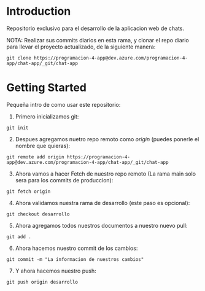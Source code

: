 # Introduction 
Repositorio exclusivo para el desarrollo de la aplicacion web de chats.


NOTA: Realizar sus commits diarios en esta rama, y clonar el repo diario para llevar el proyecto actualizado, de la siguiente manera:
```
git clone https://programacion-4-app@dev.azure.com/programacion-4-app/chat-app/_git/chat-app
```

# Getting Started
Pequeña intro de como usar este repositorio:

1. Primero inicializamos git:
```
git init
```
2. Despues agregamos nuetro repo remoto como *origin* (puedes ponerle el nombre que quieras):
```
git remote add origin https://programacion-4-app@dev.azure.com/programacion-4-app/chat-app/_git/chat-app
```
3. Ahora vamos a hacer Fetch de nuestro repo remoto (La rama main solo sera para los commits de produccion):
```
git fetch origin
```
4. Ahora validamos nuestra rama de desarrollo (este paso es opcional):
```
git checkout desarrollo
```
5. Ahora agregamos todos nuestros documentos a nuestro nuevo pull:
```
git add .
```
6. Ahora hacemos nuestro commit de los cambios:
```
git commit -m "La informacion de nuestros cambios"
```
7. Y ahora hacemos nuestro push:
```
git push origin desarrollo
```